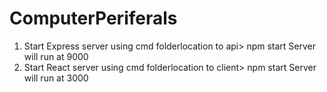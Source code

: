 # ComputerPeriferals
1) Start Express server using cmd
    folderlocation to api> npm start
    Server will run at 9000
2) Start React server using cmd
    folderlocation to client> npm start
    Server will run at 3000